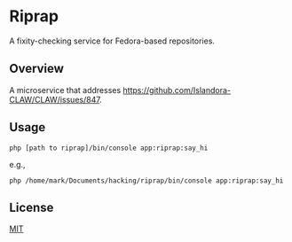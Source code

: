 # Riprap

A fixity-checking service for Fedora-based repositories.

## Overview

A microservice that addresses https://github.com/Islandora-CLAW/CLAW/issues/847.

## Usage

`php [path to riprap]/bin/console app:riprap:say_hi`

e.g.,

`php /home/mark/Documents/hacking/riprap/bin/console app:riprap:say_hi`

## License

[MIT](https://opensource.org/licenses/MIT)
